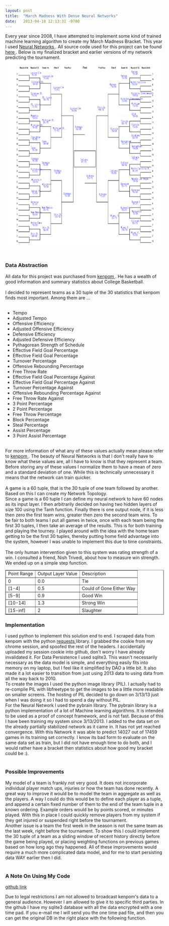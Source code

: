 ```yaml
---
layout: post
title:  "March Madness With Dense Neural Networks"
date:   2013-04-18 12:13:31 -0700
---
```

Every year since 2008, I have attempted to implement some kind of trained machine learning algorithm to create my March Madness Bracket.
This year I used <a href="http://en.wikipedia.org/wiki/Neural_network"> Neural Networks </a>.
All source code used for this project can be found <a href="https://github.com/lilleswing/March-Madness"> here </a>.
Below is my finalized bracket and earlier versions of my network predicting the tournament.
<img class="aligntop" src="/assets/march-madness-2013/Monday.png" width="1000" height="600" alt="" />
<br><br>
<h3>Data Abstraction</h3>
All data for this project was purchased from <a href="http://kenpom.com"> kenpom </a>.
He has a wealth of good information and summary statistics about College Basketball.
<br><br>
I decided to represent teams as a 30 tuple of the 30 statistics that kenpom finds most important.  Among them are ...
<br>
<br>
<ul>
<li>Tempo</li>
<li>Adjusted Tempo</li>
<li>Offensive Efficiency</li>
<li>Adjusted Offensive Efficiency</li>
<li>Defensive Efficiency</li>
<li>Adjusted Defensive Efficiency</li>
<li>Pythagorean Strength of Schedule</li>
<li>Effective Field Goal Percentage</li>
<li>Effective Field Goal Percentage</li>
<li>Turnover Percentage</li>
<li>Offensive Rebounding Percentage</li>
<li>Free Throw Rate</li>
<li>Effective Field Goal Percentage Against</li>
<li>Effective Field Goal Percentage Against</li>
<li>Turnover Percentage Against</li>
<li>Offensive Rebounding Percentage Against</li>
<li>Free Throw Rate Against</li>
<li>3 Point Percentage</li>
<li>2 Point Percentage</li>
<li>Free Throw Percentage</li>
<li>Block Percentage</li>
<li>Steal Percentage</li>
<li>Assist Percentage</li>
<li>3 Point Assist Percentage</li>
</ul>
<br>
For more information of what any of these values actually mean please refer to <a href="http://kenpom.com"> kenpom </a>.
The beauty of Neural Networks is that I don't really have to know what these values are, all I have to know is that they represent a team.
Before storing any of these values I normalize them to have a mean of zero and a standard deviation of one.
While this is technically unnecessary it means that the network can train quicker.
<br><br>
A game is a 60 tuple, that is the 30 tuple of one team followed by another.  Based on this I can create my Network Topology.
<br>
Since a game is a 60 tuple I can define my neural network to have 60 nodes as its input layer.
I then arbitrarily decided on having two hidden layers of size 100 using the Tanh function.
Finally there is one output node, if it is less then zero the first team wins, greater then zero the second team wins.
To be fair to both teams I put all games in twice, once with each team being the first 30 tuples, I then take an average of the results.
This is for both training and playing the tourney.
I played around with the idea with the home team getting to be the first 30 tuples, thereby putting home field advantage into the system,
however I was unable to implement this due to time constraints. <br> <br>
The only human intervention given to this system was rating strength of a win.  I consulted a friend, Nish Trivedi, about how to measure win strength.
We ended up on a simple step function.
<table border="1">
<tr>
<td>Point Range</td>
<td>Output Layer Value</td>
<td>Description</td>
</tr>
<tr>
<td>0</td>
<td>0.0</td>
<td>Tie</td>
</tr>
<tr>
<td>[1-4]</td>
<td>0.5</td>
<td>Could of Gone Either Way</td>
</tr>
<tr>
<td>[5-9]</td>
<td>0.9</td>
<td>Good Win</td>
</tr>

<tr>
<td>[10-14]</td>
<td>1.3</td>
<td>Strong Win</td>
</tr>

<tr>
<td>[15-inf]</td>
<td>2</td>
<td>Slaughter</td>
</tr>
</table>

<h3>Implementation</h3>
I used python to implement this solution end to end.
I scraped data from kenpom with the python <a href="http://docs.python-requests.org/en/latest/"> requests </a> library.
I grabbed the cookie from my chrome session, and spoofed the rest of the headers.  
I accidentally uploaded my session cookie into github, don't worry I have already invalidated it.
For Data Persistence I used sqlite3.
This wasn't necessarily necessary as the data model is simple, and everything easily fits into memory on my laptop,
but I feel like it simplified by DAO a little bit.  It also made it a lot easier to transition from just using 2013 data to using data
from all the way back to 2010. <br>
To create the images I used the python image library (PIL).
I actually had to re-compile PIL with libfreetype to get the images to be a little more readable on smaller screens.
The hosting of PIL decided to go down on 3/13/13 just when I was doing it so I had to spend a day without PIL.<br>
For the Neural Network I used the pybrain library.  The pybrain library is a python implementation of a lot of Machine learning
algorithms.  It is intended to be used as a proof of concept framework, and is not fast.
Because of this I have been training my system since 3/13/2013.
I added to the data set on the already partially stabilized network as it came in.
It has not yet reached convergence.
With this Network it was able to predict 14027 out of 17459 games in its training set correctly.
I know its bad form to evaluate on the same
data set as train, but I did not have enough time to do both, and I would rather have a bracket then statistics about how good my bracket
could be :).
<br><br>
<h3>Possible Improvements</h3>
My model of a team is frankly not very good.  It does not incorporate individual player match ups, injuries or how the team has done recently.
A great way to improve it would be to model the team in aggregate as well as the players.
A way I could do this would be to define each player as a tuple, and append a certain fixed number of them to the end of the team tuple in a 
known ordering.
Example orders would be by points scored, or minutes played.
With this in place I could quickly remove players from my system if they get injured or suspended right before the tournament. <br>
Another issue is a team the first week in the season is not the same team as the last week, right before the tournament.
To show this I could implement the 30 tuple of a team as a sliding window of recent
history directly before the game being played, or placing weighting functions on previous games based on how long ago they happened.
All of these improvements would require a much more complicated data model, and for me to start persisting data WAY earlier then I did.
<br><br>
<h3>A Note On Using My Code</h3>
<a href="https://github.com/lilleswing/March-Madness">github link</a><br>

Due to legal restrictions I am not allowed to broadcast kenpom's data to a general audience.
However I am allowed to give it to specific third parties.
In the github I have my sqlite3 database with all the data encrypted with a one time pad.
If you e-mail me I will send you the one time pad file, and then you can get the original DB in the right place with the following function.

